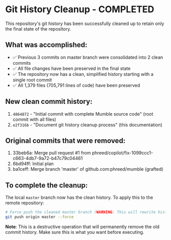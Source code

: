 # Git History Cleanup - COMPLETED

This repository's git history has been successfully cleaned up to retain only the final state of the repository.

## What was accomplished:
- ✅ Previous 3 commits on master branch were consolidated into 2 clean commits
- ✅ All file changes have been preserved in the final state  
- ✅ The repository now has a clean, simplified history starting with a single root commit
- ✅ All 1,379 files (705,791 lines of code) have been preserved

## New clean commit history:
1. `4864872` - "Initial commit with complete Mumble source code" (root commit with all files)
2. `e2f316b` - "Document git history cleanup process" (this documentation)

## Original commits that were removed:
1. 33beb6a: Merge pull request #1 from phreed/copilot/fix-1099ccc1-c663-4db7-9a72-b47c79c04461
2. 6bd94ff: Initial plan  
3. ba1ceff: Merge branch 'master' of github.com:phreed/mumble (grafted)

## To complete the cleanup:
The local `master` branch now has the clean history. To apply this to the remote repository:
```bash
# Force push the cleaned master branch (WARNING: This will rewrite history)
git push origin master --force
```

**Note**: This is a destructive operation that will permanently remove the old commit history. Make sure this is what you want before executing.